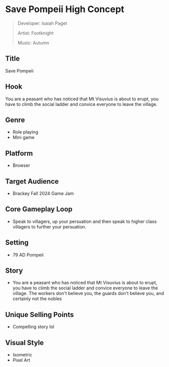 # Save Pompeii High Concept

> Developer: Isaiah Paget
> 
> Artist: Footknight
> 
> Music: Autumn

## Title

Save Pompeii

## Hook

You are a peasant who has noticed that Mt Visuvius is about to erupt, you have to climb the social ladder and convice everyone to leave the village.

## Genre

- Role playing
- Mini game

## Platform

- Browser

## Target Audience

- Brackey Fall 2024 Game Jam 

## Core Gameplay Loop

- Speak to villagers, up your persuation and then speak to higher class villagers to further your persuation.

## Setting

- 79 AD Pompeii 

## Story

- You are a peasant who has noticed that Mt Visuvius is about to erupt, you have to climb the social ladder and convice everyone to leave the village. The workers don't believe you, the guards don't believe you, and certainly not the nobles

## Unique Selling Points

- Compelling story lol

## Visual Style

- Isometric
- Pixel Art
